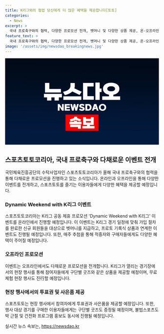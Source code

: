 ```yaml
---
title: K리그와의 협업 당신에게 더 많은 혜택을 제공합니다[토토]
categories:
  - News
excerpt: >
  국내 프로축구와의 협력, 다양한 프로모션 전개, 벳머니 및 다양한 상품 제공, 온-오프라인 이벤트 진행 등의 스포츠토토코리아의 활발한 행보가 소개됐다. K리그와의 공동 프로모션을 통해 벳머니 지급 및 상금 추첨, 오프라인 행사를 통한 굿즈 증정 및 홍보도 이뤄진다. 또한 체육진흥투표권 구매에 사용 가능한 벳머니 획득방법과 주의사항을 안내했다. 스포츠토토 관련 행사에 참여하는 시민들에게는 다양한 혜택을 제공할 예정이며, 현장에서는 건전화 프로그램 홍보도 진행될 예정이다.
feature_text: >
  국내 프로축구와의 협력, 다양한 프로모션 전개, 벳머니 및 다양한 상품 제공, 온-오프라인 이벤트 진행 등의 스포츠토토코리아의 활발한 행보가 소개됐다. K리그와의 공동 프로모션을 통해 벳머니 지급 및 상금 추첨, 오프라인 행사를 통한 굿즈 증정 및 홍보도 이뤄진다. 또한 체육진흥투표권 구매에 사용 가능한 벳머니 획득방법과 주의사항을 안내했다. 스포츠토토 관련 행사에 참여하는 시민들에게는 다양한 혜택을 제공할 예정이며, 현장에서는 건전화 프로그램 홍보도 진행될 예정이다.
image: '/assets/img/newsdao_breakingnews.jpg'
---
```


<p><img src="/assets/img/newsdao_breakingnews.jpg" alt="koreaapp 속보" /></p>

<h2 data-ke-size="size26">스포츠토토코리아, 국내 프로축구와 다채로운 이벤트 전개</h2>

<p data-ke-size="size16">국민체육진흥공단의 수탁사업자인 스포츠토토코리아가 올해 국내 프로축구와의 협력을 통해 다채로운 프로모션을 진행하고 있는 소식입니다. 온라인과 오프라인을 통해 다양한 이벤트를 전개하고, 스포츠토토를 즐기는 이용자들에게 다양한 혜택을 제공할 예정입니다.</p>

<h3 data-ke-size="size24">Dynamic Weekend with K리그 이벤트</h3>

<p data-ke-size="size16">스포츠토토코리아는 K리그 공동 제휴 프로모션 'Dynamic Weekend with K리그' 이벤트를 온라인에서 진행할 예정입니다. 이 이벤트는 K리그 경기 일정에 맞춰 가입 절차를 완료한 신규 회원들을 대상으로 벳머니를 지급하고, 프로토 기록식 상품과 연계한 이벤트도 진행될 예정입니다. 또한, 매주 추첨을 통해 적중자와 구매자들에게도 다양한 혜택이 주어질 예정입니다.</p>

<h3 data-ke-size="size24">오프라인 프로모션</h3>

<p data-ke-size="size16">이벤트는 오프라인에서도 다채로운 프로모션을 전개합니다. K리그가 열리는 경기장에서의 현장 행사를 통해 참여자들에게 구단별 굿즈와 같은 상품을 제공할 예정이며, 무료 체험 현장 행사도 진行할 예정입니다.</p>

<h3 data-ke-size="size24">현장 행사에서의 투표권 및 사은품 제공</h3>

<p data-ke-size="size16">스포츠토토는 현장 행사에서 참여자에게 투표권과 사은품을 제공할 예정입니다. 또한, 행사 대상 경기를 구매한 이용자들에게는 구단별 굿즈도 증정될 예정이며, 불법스포츠도박 근절 및 건전화 프로그램 홍보도 동시에 진행될 예정입니다.</p>
실시간 뉴스 속보는, <a href="https://newsdao.kr" rel="dofollow">https://newsdao.kr</a>


